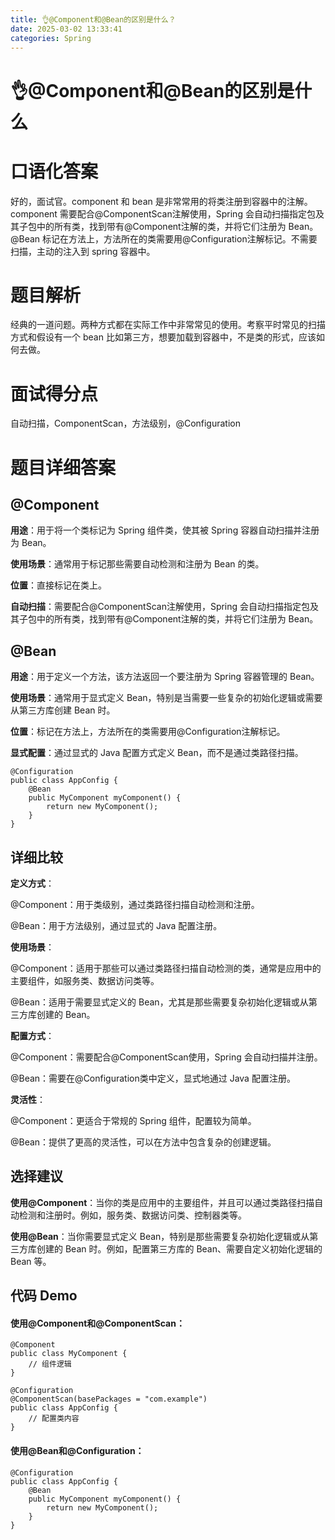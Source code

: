 ```yaml
---
title: 👌@Component和@Bean的区别是什么？
date: 2025-03-02 13:33:41
categories: Spring
---
```


# 👌@Component和@Bean的区别是什么

# 口语化答案
好的，面试官。component 和 bean 是非常常用的将类注册到容器中的注解。component 需要配合@ComponentScan注解使用，Spring 会自动扫描指定包及其子包中的所有类，找到带有@Component注解的类，并将它们注册为 Bean。@Bean 标记在方法上，方法所在的类需要用@Configuration注解标记。不需要扫描，主动的注入到 spring 容器中。

# 题目解析
经典的一道问题。两种方式都在实际工作中非常常见的使用。考察平时常见的扫描方式和假设有一个 bean 比如第三方，想要加载到容器中，不是类的形式，应该如何去做。

# 面试得分点
自动扫描，ComponentScan，方法级别，@Configuration

# 题目详细答案
## @Component
**用途**：用于将一个类标记为 Spring 组件类，使其被 Spring 容器自动扫描并注册为 Bean。

**使用场景**：通常用于标记那些需要自动检测和注册为 Bean 的类。

**位置**：直接标记在类上。

**自动扫描**：需要配合@ComponentScan注解使用，Spring 会自动扫描指定包及其子包中的所有类，找到带有@Component注解的类，并将它们注册为 Bean。

## @Bean
**用途**：用于定义一个方法，该方法返回一个要注册为 Spring 容器管理的 Bean。

**使用场景**：通常用于显式定义 Bean，特别是当需要一些复杂的初始化逻辑或需要从第三方库创建 Bean 时。

**位置**：标记在方法上，方法所在的类需要用@Configuration注解标记。

**显式配置**：通过显式的 Java 配置方式定义 Bean，而不是通过类路径扫描。

```plain
@Configuration
public class AppConfig {
    @Bean
    public MyComponent myComponent() {
        return new MyComponent();
    }
}
```

## 详细比较
**定义方式**：

@Component：用于类级别，通过类路径扫描自动检测和注册。

@Bean：用于方法级别，通过显式的 Java 配置注册。

**使用场景**：

@Component：适用于那些可以通过类路径扫描自动检测的类，通常是应用中的主要组件，如服务类、数据访问类等。

@Bean：适用于需要显式定义的 Bean，尤其是那些需要复杂初始化逻辑或从第三方库创建的 Bean。

**配置方式**：

@Component：需要配合@ComponentScan使用，Spring 会自动扫描并注册。

@Bean：需要在@Configuration类中定义，显式地通过 Java 配置注册。

**灵活性**：

@Component：更适合于常规的 Spring 组件，配置较为简单。

@Bean：提供了更高的灵活性，可以在方法中包含复杂的创建逻辑。

## 选择建议
**使用@Component**：当你的类是应用中的主要组件，并且可以通过类路径扫描自动检测和注册时。例如，服务类、数据访问类、控制器类等。

**使用@Bean**：当你需要显式定义 Bean，特别是那些需要复杂初始化逻辑或从第三方库创建的 Bean 时。例如，配置第三方库的 Bean、需要自定义初始化逻辑的 Bean 等。

## 代码 Demo
#### 使用@Component和@ComponentScan：
```plain
@Component
public class MyComponent {
    // 组件逻辑
}

@Configuration
@ComponentScan(basePackages = "com.example")
public class AppConfig {
    // 配置类内容
}
```

#### 使用@Bean和@Configuration：
```plain
@Configuration
public class AppConfig {
    @Bean
    public MyComponent myComponent() {
        return new MyComponent();
    }
}
```